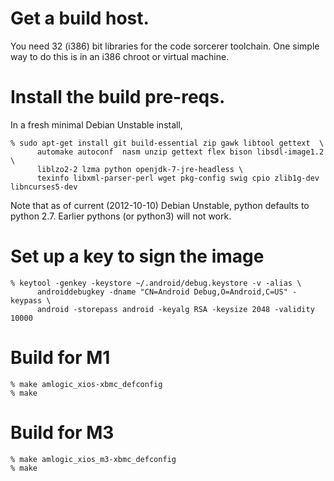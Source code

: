 # Get a build host.

You need 32 (i386) bit libraries for the code sorcerer toolchain. One
simple way to do this is in an i386 chroot or virtual machine.

# Install the build pre-reqs.

In a fresh minimal Debian Unstable install, 

```shell
% sudo apt-get install git build-essential zip gawk libtool gettext  \
      automake autoconf  nasm unzip gettext flex bison libsdl-image1.2 \
      liblzo2-2 lzma python openjdk-7-jre-headless \
      texinfo libxml-parser-perl wget pkg-config swig cpio zlib1g-dev libncurses5-dev
```

Note that as of current (2012-10-10) Debian Unstable, python defaults
to python 2.7. Earlier pythons (or python3) will not work.

# Set up a key to sign the image

```shell
% keytool -genkey -keystore ~/.android/debug.keystore -v -alias \
      androiddebugkey -dname "CN=Android Debug,O=Android,C=US" -keypass \
      android -storepass android -keyalg RSA -keysize 2048 -validity 10000
```

# Build for M1

```shell
% make amlogic_xios-xbmc_defconfig
% make
```

# Build for M3

```shell
% make amlogic_xios_m3-xbmc_defconfig
% make
```
